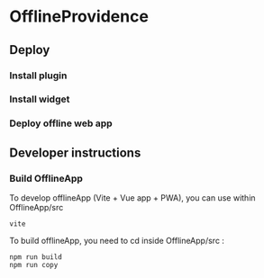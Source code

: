 # OfflineProvidence

## Deploy

### Install plugin

### Install widget

### Deploy offline web app

## Developer instructions

### Build OfflineApp

To develop offlineApp (Vite + Vue app + PWA), you can use within OfflineApp/src
```
vite
```

To build offlineApp, you need to cd inside OfflineApp/src :
```
npm run build
npm run copy
```